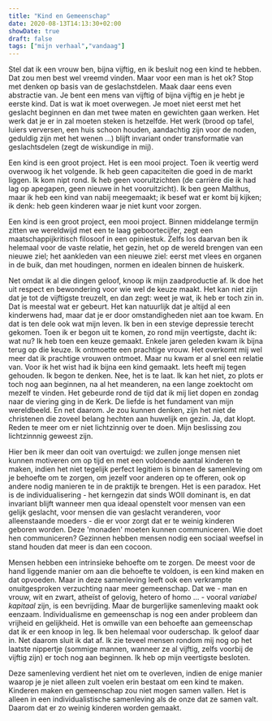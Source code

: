 ```yaml
---
title: "Kind en Gemeenschap"
date: 2020-08-13T14:13:30+02:00
showDate: true
draft: false
tags: ["mijn verhaal","vandaag"]
---
```

Stel dat ik een vrouw ben, bijna vijftig, en ik besluit nog een kind te hebben. Dat zou men best wel vreemd vinden. Maar voor een man is het ok? Stop met denken op basis van de geslachstdelen. Maak daar eens even abstractie van. Je bent een mens van vijftig of bijna vijftig en je hebt je eerste kind. Dat is wat ik moet overwegen. Je moet niet eerst met het geslacht beginnen en dan met twee maten en gewichten gaan werken. Het werk dat je er in zal moeten steken is hetzelfde. Het werk (brood op tafel, luiers verversen, een huis schoon houden, aandachtig zijn voor de noden, geduldig zijn met het wenen ...) blijft invariant onder transformatie van geslachtsdelen (zegt de wiskundige in mij). 

Een kind is een groot project. Het is een mooi project. Toen ik veertig werd overwoog ik het volgende. Ik heb geen capaciteiten die goed in de markt liggen. Ik kom nipt rond. Ik heb geen vooruitzichten (de carrière die ik had lag op apegapen, geen nieuwe in het vooruitzicht). Ik ben geen Malthus, maar ik heb een kind van nabij meegemaakt; ik besef wat er komt bij kijken; ik denk: heb geen kinderen waar je niet kunt voor zorgen. 

Een kind is een groot project, een mooi project. Binnen middelange termijn zitten we wereldwijd met een te laag geboortecijfer, zegt een maatschappijkritisch filosoof in een opiniestuk. Zelfs los daarvan ben ik helemaal voor de vaste relatie, het gezin, het op de wereld brengen van een nieuwe ziel; het aankleden van een nieuwe ziel: eerst met vlees en organen in de buik, dan met houdingen, normen en idealen binnen de huiskerk. 

Net omdat ik al die dingen geloof, knoop ik mijn zaadproductie af. Ik doe het uit respect en bewondering voor wie wel de keuze maakt. Het kan niet zijn dat je tot de vijftigste treuzelt, en dan zegt: weet je wat, ik heb er toch zin in. Dat is meestal wat er gebeurt. Het kan natuurlijk dat je altijd al een kinderwens had, maar dat je er door omstandigheden niet aan toe kwam. En dat is ten dele ook wat mijn leven. Ik ben in een stevige depressie terecht gekomen. Toen ik er begon uit te komen, zo rond mijn veertigste, dacht ik: wat nu? Ik heb toen een keuze gemaakt. Enkele jaren geleden kwam ik bijna terug op die keuze. Ik ontmoette een prachtige vrouw. Het overkomt mij wel meer dat ik prachtige vrouwen ontmoet. Maar nu kwam er al snel een relatie van. Voor ik het wist had ik bijna een kind gemaakt. Iets heeft mij tegen gehouden. Ik begon te denken. Nee, het is te laat. Ik kan het niet, zo plots er toch nog aan beginnen, na al het meanderen, na een lange zoektocht om mezelf te vinden. Het gebeurde rond de tijd dat ik mij liet dopen en zondag naar de viering ging in de Kerk. De liefde is het fundament van mijn wereldbeeld. En net daarom. Je zou kunnen denken, zijn het niet de christenen die zoveel belang hechten aan huwelijk en gezin. Ja, dat klopt. Reden te meer om er niet lichtzinnig over te doen. Mijn beslissing zou lichtzinnnig geweest zijn. 

Hier ben ik meer dan ooit van overtuigd: we zullen jonge mensen niet kunnen motiveren om op tijd en met een voldoende aantal kinderen te maken, indien het niet tegelijk perfect legitiem is binnen de samenleving om je behoefte om te zorgen, om jezelf voor anderen op te offeren, ook op andere nodig manieren te in de praktijk te brengen. Het is een paradox. Het is de individualisering - het kerngezin dat sinds WOII dominant is, en dat invariant blijft wanneer men qua ideaal openstelt voor mensen van een gelijk geslacht, voor mensen die van geslacht veranderen, voor alleenstaande moeders - die er voor zorgt dat er te weinig kinderen geboren worden. Deze 'monaden' moeten kunnen communiceren. Wie doet hen communiceren? Gezinnen hebben mensen nodig een sociaal weefsel in stand houden dat meer is dan een cocoon. 

Mensen hebben een intrinsieke behoefte om te zorgen. De meest voor de hand liggende manier om aan die behoefte te voldoen, is een kind maken en dat opvoeden. Maar in deze samenleving leeft ook een verkrampte onuitgesproken verzuchting naar meer gemeenschap. Dat we - man en vrouw, wit en zwart, atheïst of gelovig, hetero of homo ... - vooral *variabel kapitaal* zijn, is een bevrijding. Maar de burgerlijke samenleving maakt ook eenzaam. Individualisme en gemeenschap is nog een ander probleem dan vrijheid en gelijkheid. 
Het is omwille van een behoefte aan gemeenschap dat ik er een knoop in leg. Ik ben helemaal voor ouderschap. Ik geloof daar in. Net daarom sluit ik dat af. Ik zie teveel mensen rondom mij nog op het laatste nippertje (sommige mannen, wanneer ze al vijftig, zelfs voorbij de vijftig zijn) er toch nog aan beginnen. Ik heb op mijn veertigste besloten. 

Deze samenleving verdient het niet om te overleven, indien de enige manier waarop je je niet alleen zult voelen erin bestaat om een kind te maken. Kinderen maken en gemeenschap zou niet mogen samen vallen. Het is alleen in een individualistische samenleving als de onze dat ze samen valt. Daarom dat er zo weinig kinderen worden gemaakt. 
